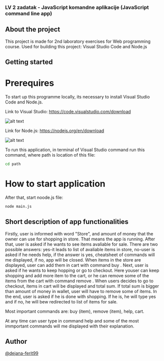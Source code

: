### LV 2 zadatak - JavaScript komandne aplikacije (JavaScript command line app)

## About the project

This project is made for 2nd laboratory exercises for Web programming course. 
Used for building this project: Visual Studio Code and Node.js

## Getting started

# Prerequires
To start up this programme locally, its necessary to install Visual Studio Code and Node.js.

Link to Visual Studio: https://code.visualstudio.com/download

![alt text](https://cdn.icon-icons.com/icons2/2107/PNG/512/file_type_vscode_icon_130084.png)

Link for Node.js: https://nodejs.org/en/download

![alt text](https://www.svgrepo.com/show/354118/nodejs.svg)

To run this application, in terminal of Visual Studio command run this command, where path is location of this file:
```bash
cd path
```

# How to start application
After that, start noode.js file:
```bash
node main.js
```

## Short description of app functionalities

Firstly, user is informed with word "Store", and amount of money that the owner can use for shopping in store. That means the app is running. 
After that, user is asked if he wants to see items avaliable for sale. There are two possible answers: yes-it leads to list of avaliable items in store, no-user is asked if he needs help, if the answer is yes, cheatsheet of commands will me displayed, if no, app will be closed.
When items in the store are displayed, user can add them in cart with command buy <item>. Next, user is asked if he wants to keep hopping or go to checkout. Here youser can keep shopping and add more item to the cart, or he can remove some of the items from the cart with command remove <item>.  When users decides to go to checkout, items in cart will be displayed and total sum. If total sum is bigger than amount of money in wallet, user will have to remove some of items. In the end, user is asked if he is done with shopping. If he is, he will type yes and if no, he will bew redirected to list of items for sale.

Most important commands are: buy (item), remove (item), help, cart. 
  
 At any time can user type in command help and some of the most immportant commands will me displayed with their explanation. 
 
  ## Author
[@dejana-ferit99](https://github.com/dejana-ferit99)
